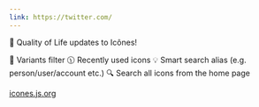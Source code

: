 ```yaml
---
link: https://twitter.com/
---
```


🚀 Quality of Life updates to Icônes!

🌵 Variants filter
🕦 Recently used icons
💡 Smart search alias (e.g. person/user/account etc.)
🔍 Search all icons from the home page

[icones.js.org](https://icones.js.org)

